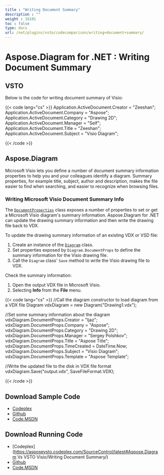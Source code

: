 ```yaml
---
title : "Writing Document Summary" 
description : "" 
weight : 16101 
toc : false
type: docs
url: /net/plugins/vsto/codecomparison/writing+document+summary/
---
```


# Aspose.Diagram for .NET : Writing Document Summary


## VSTO

Below is the code for writing document summary of Visio:

{{< code lang="cs" >}}
 Application.ActiveDocument.Creator = "Zeeshan";
 Application.ActiveDocument.Company = "Aspose";
 Application.ActiveDocument.Category = "Drawing 2D";
 Application.ActiveDocument.Manager = "Self";
 Application.ActiveDocument.Title = "Zeeshan";
 Application.ActiveDocument.Subject = "Visio Diagram";

{{< /code >}}

## Aspose.Diagram

Microsoft Visio lets you define a number of document summary information properties to help you and your colleagues identify a diagram. Summary properties, for example title, subject, author and description, makes the file easier to find when searching, and easier to recognize when browsing files.

### Writing Microsoft Visio Document Summary Info

The [`DocumentProperties`](/pages/createpage.action?spaceKey=diagramnet&title=DocumentProperties+Class&linkCreation=true&fromPageId=18354908) class exposes a number of properties to set or get a Microsoft Visio diagram's summary information. Aspose.Diagram for .NET can update the drawing summary information and then write the drawing file back to VDX.

To update the drawing summary information of an existing VDX or VSD file:

1.  Create an instance of the [`Diagram`](/pages/createpage.action?spaceKey=diagramnet&title=Diagram+Class&linkCreation=true&fromPageId=18354908) class.
2.  Set properties exposed by `Diagram.DocumentProps` to define the summary information for the Visio drawing file.
3.  Call the `Diagram` class' `Save` method to write the Visio drawing file to VDX.

Check the summary information:

1.  Open the output VDX file in Microsoft Visio.
2.  Selecting **Info** from the **File** menu.

{{< code lang="cs" >}}
 //Call the diagram constructor to load diagram from a VDX file
 Diagram vdxDiagram = new Diagram("Drawing1.vdx");

 //Set some summary information about the diagram
 vdxDiagram.DocumentProps.Creator = "Ijaz";
 vdxDiagram.DocumentProps.Company = "Aspose";
 vdxDiagram.DocumentProps.Category = "Drawing 2D";
 vdxDiagram.DocumentProps.Manager = "Sergey Polshkov";
 vdxDiagram.DocumentProps.Title = "Aspose Title";
 vdxDiagram.DocumentProps.TimeCreated = DateTime.Now;
 vdxDiagram.DocumentProps.Subject = "Visio Diagram";
 vdxDiagram.DocumentProps.Template = "Aspose Template";

 //Write the updated file to the disk in VDX file format
 vdxDiagram.Save("output.vdx", SaveFileFormat.VDX);

{{< /code >}}

## Download Sample Code

*   [Codeplex](https://asposevsto.codeplex.com/releases/view/617141)
*   [Github](https://github.com/aspose-diagram/Aspose.Diagram-for-.NET/releases/tag/AsposeDiagramVsVSTOv1.1)
*   [Code.MSDN](https://code.msdn.microsoft.com/AsposeDiagram-Vs-VSTO-fb086932)

## Download Running Code

*   [Codeplex](https://asposevsto.codeplex.com/SourceControl/latest#Aspose.Diagram Vs VSTO Visio/Writing Document Summary/)
*   [Github](https://github.com/aspose-diagram/Aspose.Diagram-for-.NET/tree/master/Plugins/Aspose.Diagram%20Vs%20VSTO%20Visio/Code%20Comparison%20of%20Common%20Features/Writing%20Document%20Summary)
*   [Code.MSDN](https://code.msdn.microsoft.com/AsposeDiagram-Vs-VSTO-fb086932/view/SourceCode#content)

